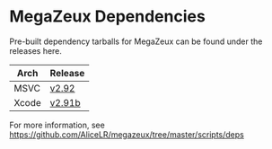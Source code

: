 # MegaZeux Dependencies

Pre-built dependency tarballs for MegaZeux can be found under the releases here.

| Arch	| Release	|
|-------|---------------|
| MSVC	| [v2.92](https://github.com/AliceLR/megazeux-dependencies/releases/tag/v2.92)
| Xcode	| [v2.91b](https://github.com/AliceLR/megazeux-dependencies/releases/tag/v2.91b)

For more information, see https://github.com/AliceLR/megazeux/tree/master/scripts/deps
